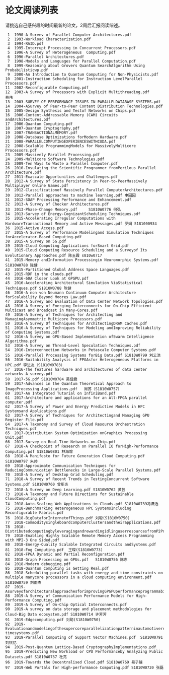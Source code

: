 # 论文阅读列表

请挑选自己感兴趣的时间最新的论文，2周后汇报阅读综述。

     1	1990-A Survev of Parallel Computer Architectures.pdf
     2	1993-Workload Characterization.pdf
     3	1994-RAID.pdf
     4	1995-Interrupt Processing in Concurrent Processors.pdf
     5	1996-A Survey of Heterogeneous  Computing.pdf
     6	1996-Parallel Architectures.pdf 
     7	1998-Models and Languages for Parallel Computation.pdf
     8	1999-Reasoning about Grovers Quantum SearchAlgorithm Using Probabilisticwp.pdf
     9	2000-An Introduction to Quantum Computing for Non-Physicists.pdf
    10	2001-Instruction Scheduling for Instruction LevelParallel Processors.pdf
    11	2002-Reconfigurable Computing.pdf
    12	2003-A Survey of Processors with Explicit Multithreading.pdf     蔡伟
    13	2003-SURVEY OF PERFORMANCE ISSUES IN PARALLELDATABASE SYSTEMS.pdf
    14	2004-ASurvey of Peer-to-Peer Content Distribution Technologies.pdf
    15	2005-Design Synthesis and Testof Networks on Chips.pdf
    16	2006-Content-Addressable Memory (CAM) Circuits andArchitectures.pdf
    17	2006-Quantum Computing.pdf
    18	2007-Quantum Cryptography.pdf
    19	2007-TRANSACTIONALMEMORY.pdf
    20	2008-Database Optimizations forModern Hardware.pdf
    21	2008-PARALLELCOMPUTINGEXPERIENCESWITHCUDA.pdf
    22	2008-Scalable ProgrammingModels for MassivelyMulticore Processors.pdf
    23	2009-Massively Parallel Processing.pdf
    24	2009-Multicore Software Technologies.pdf
    25	2009-Ten Ways to Waste a Parallel Computer.pdf
    26	2010-Insulating the Scientific Programmer fromPerilous Parallel Architecture.pdf
    27	2011-Exascale Opportunities and Challenges.pdf
    28	2012-A Survey of State Persistency in Peer-to-PeerMassively Multiplayer Online Games.pdf
    29	2012-Classificationof Massively Parallel ComputerArchitectures.pdf
    30	2012-Parallel approaches to machine learning.pdf 申园园
    31	2012-SOAP Processing Performance and Enhancement.pdf
    32	2013-A Survey of Checker Architectures.pdf
    33	2013-Phase-Change Memory.pdf     S1810W0776 何弘
    34	2013-Survey of Energy-CognizantScheduling Techniques.pdf
    35	2015-Accelerating Irregular Computations with HardwareTransactional Memory and Active Messages.pdf 罗娟 S181000934 
    36	2015-Active Access.pdf 
    37	2015-A Survey of Performance Modelingand Simulation Techniques forAccelerator-Based Computing.pdf
    38	2015-A Survey on 5G.pdf
    39	2015-Cloud Computing Applications forSmart Grid.pdf
    40	2015-Cloud Computing Resource Scheduling and a Surveyof Its Evolutionary Approaches.pdf 陈玉霞 s810w0717
    41	2015-Memory andInformation Processingin Neuromorphic Systems.pdf S1810W0788 陈健
    42	2015-Partitioned Global Address Space Languages.pdf
    43	2015-RDF in the clouds.pdf
    44	2016-60A Closer Look at GPGPU.pdf
    45	2016-Accelerating Architectural Simulation ViaStatistical Techniques.pdf S1810W0788 陈健
    46	2016-A non von Neumann Continuum Computer Architecture forScalability Beyond Moores Law.pdf
    47	2016-A Survey and Evaluation of Data Center Network Topologies.pdf
    48	2016-A Survey of Emerging Interconnects for On-Chip Efficient Multicast and Broadcast in Many-Cores.pdf
    49	2016-A Survey of Techniques for Architecting and ManagingAsymmetric Multicore Processors.pdf
    50	2016-A Survey Of Techniques for ArchitectingDRAM Caches.pdf
    51	2016-A Survey of Techniques for Modeling andImproving Reliability of Computing Systems.pdf
    52	2016-A Survey on GPU-Based Implementation ofSwarm Intelligence Algorithms.pdf
    53	2016-A Survey on Thread-Level Speculation Techniques.pdf
    54	2016-Interconnection Networks in Petascale Computer Systems.pdf
    55	2016-Parallel Processing Systems forBig Data.pdf S1810W0799 刘云浩
    56	2016-Suitability Analysis of FPGAsfor Heterogeneous Platforms in HPC.pdf 李进友（S1810W0783）
    57	2016-The features hardware and architectures of data center networks A survey.pdf 
    58	2017-5G.pdf S1810W0784 吴佳雯
    59	2017-Advances in the Quantum Theoretical Approach to ImageProcessing Applications.pdf   周苏（S1810W0757）
    60	2017-An Integrated Tutorial on InfiniBand.pdf
    61	2017-Architecture and applications for an All-FPGA parallel computer.pdf
    62	2017-A Survey of Power and Energy Predictive Models in HPC Systemsand Applications.pdf
    63	2017-A Survey of Techniques for Architectingand Managing GPU Register File.pdf
    64	2017-A Taxonomy and Survey of Cloud Resource Orchestration Techniques.pdf
    65	2017-Distribution System Optimization onGraphics Processing Unit.pdf
    66	2017-Survey on Real-Time Networks-on-Chip.pdf
    67	2018-A Checkpoint of Research on Parallel IO forHigh-Performance Computing.pdf S1810W0801 林海增
    68	2018-A Manifesto for Future Generation Cloud Computing.pdf S1810W0797 朱帅
    69	2018-Approximate Communication Techniques for ReducingCommunication Bottlenecks in Large-Scale Parallel Systems.pdf
    70	2018-A Survey of Desktop Grid Scheduling.pdf  
    71	2018-A Survey of Recent Trends in TestingConcurrent Software Systems.pdf S1810W0760 曾斯炎
    72 	2018-A Survey on Deep Learning.pdf S1810W0762 黄芸
    73	2018-A Taxonomy and Future Directions for Sustainable CloudComputing.pdf
    74	2018-Auto-Scaling Web Applications in Clouds.pdf S1810W0739冯潇逸
    75	2018-Benchmarking Heterogeneous HPC SystemsIncluding Reconfigurable Fabrics.pdf
    76	2018-BigDataforInternetofThings.pdf 刘聪(S1810W0750)
    77	2018-Commoditysingleboardcomputerclustersandtheirapplications.pdf
    78	2018-DistributedcomputingbyleveragingandrewardingidlinguserresourcesfromP2Pnetworks.pdf
    79	2018-Enabling Highly Scalable Remote Memory Access Programming with MPI-3 One Sided.pdf
    80	2018-Energy-Quality Scalable Integrated Circuits andSystems.pdf
    81	2018-Fog Computing.pdf  王琛(S1810W0773)
    82	2018-FPGA Dynamic and Partial Reconfiguration.pdf
    83	2018-Graph Processing on GPUs.pdf   S1810W0756 陈东
    84	2018-Modern debugging.pdf
    85	2018-Quantum Computing is Getting Real.pdf
    86	2018-Scheduling parallel tasks with energy and time constraints on multiple manycore processors in a cloud computing environment.pdf S1810W0759 刘雨杰
    87	2019-AsurveyofarchitecturalapproachesforimprovingGPGPUperformanceprogrammabilityandheterogeneity.pdf
    88	2019-A Survey of Communication Performance Models for High-Performance Computing.pdf 
    89	2019-A Survey of On-Chip Optical Interconnects.pdf
    90	2019-A survey on data storage and placement methodologies for Cloud‑Big Data ecosystem.pdf S1810W0714 许芳芳
    91	2019-Edgecomputing.pdf 刘聪(S1810W0750)
    92	2019-Evaluationandmodelingofthesupercoreparallelizationpatterninautomotivereal-timesystems.pdf
    93	2019-Parallel Computing of Support Vector Machines.pdf  S1810W0791 刘桃忆
    94	2019-Post-Quantum Lattice-Based CryptographyImplementations.pdf
    95	2019-Predicting New Workload or CPU Performanceby Analyzing Public Datasets.pdf S1810W0737 杜亮
    96	2019-Towards the Decentralised Cloud.pdf S1810W0769 易子越
    97	2019-Web Portals for High-performance Computing.pdf S1810W0720 张磊
